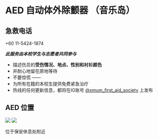 # AED 自动体外除颤器 （音乐岛）

## 急救电话

+60 11-5424-1874

**_此服务由本校学生与志愿者共同参与_**

- 描述伤员的**受伤情况、地点、性别和衬衫颜色**
- 并耐心地留在原地等待
- 不要惊慌
  ——
- 为所有在籍的本校生提供免费紧急治疗
- 热线的任何更新信息，都将在IG账号 [@xmum_first_aid_society](https://www.instagram.com/xmum_first_aid_society/) 上发布

## AED 位置

<div class="image-slide">
<img src="https://img.xmummap.com/AED%20%282%29.webp" />
<img src="https://img.xmummap.com/AED%20%283%29.webp" />
</div>

位于保安休息处附近
